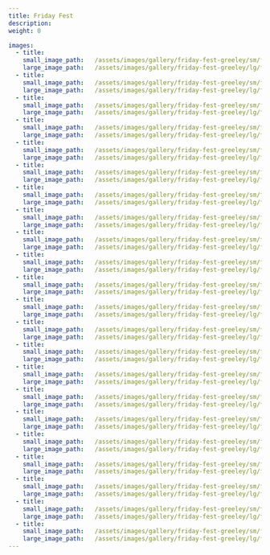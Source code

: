 ```yaml
---
title: Friday Fest
description:
weight: 0

images:
  - title:
    small_image_path:	/assets/images/gallery/friday-fest-greeley/sm/friday-fest-greeley-1.jpg
    large_image_path:	/assets/images/gallery/friday-fest-greeley/lg/friday-fest-greeley-1.jpg
  - title:
    small_image_path:	/assets/images/gallery/friday-fest-greeley/sm/friday-fest-greeley-2.jpg
    large_image_path:	/assets/images/gallery/friday-fest-greeley/lg/friday-fest-greeley-2.jpg
  - title:
    small_image_path:	/assets/images/gallery/friday-fest-greeley/sm/friday-fest-greeley-3.jpg
    large_image_path:	/assets/images/gallery/friday-fest-greeley/lg/friday-fest-greeley-3.jpg
  - title:
    small_image_path:	/assets/images/gallery/friday-fest-greeley/sm/friday-fest-greeley-4.jpg
    large_image_path:	/assets/images/gallery/friday-fest-greeley/lg/friday-fest-greeley4.jpg
  - title:
    small_image_path:	/assets/images/gallery/friday-fest-greeley/sm/friday-fest-greeley-5.jpg
    large_image_path:	/assets/images/gallery/friday-fest-greeley/lg/friday-fest-greeley-5.jpg
  - title:
    small_image_path:	/assets/images/gallery/friday-fest-greeley/sm/friday-fest-greeley-6.jpg
    large_image_path:	/assets/images/gallery/friday-fest-greeley/lg/friday-fest-greeley-6.jpg
  - title:
    small_image_path:	/assets/images/gallery/friday-fest-greeley/sm/friday-fest-greeley-7.jpg
    large_image_path:	/assets/images/gallery/friday-fest-greeley/lg/friday-fest-greeley-7.jpg
  - title:
    small_image_path:	/assets/images/gallery/friday-fest-greeley/sm/friday-fest-greeley-8.jpg
    large_image_path:	/assets/images/gallery/friday-fest-greeley/lg/friday-fest-greeley-8.jpg
  - title:
    small_image_path:	/assets/images/gallery/friday-fest-greeley/sm/friday-fest-greeley-9.jpg
    large_image_path:	/assets/images/gallery/friday-fest-greeley/lg/friday-fest-greeley-9.jpg
  - title:
    small_image_path:	/assets/images/gallery/friday-fest-greeley/sm/friday-fest-greeley-10.jpg
    large_image_path:	/assets/images/gallery/friday-fest-greeley/lg/friday-fest-greeley-10.jpg
  - title:
    small_image_path:	/assets/images/gallery/friday-fest-greeley/sm/friday-fest-greeley-11.jpg
    large_image_path:	/assets/images/gallery/friday-fest-greeley/lg/friday-fest-greeley-11.jpg
  - title:
    small_image_path:	/assets/images/gallery/friday-fest-greeley/sm/friday-fest-greeley-12.jpg
    large_image_path:	/assets/images/gallery/friday-fest-greeley/lg/friday-fest-greeley-12.jpg
  - title:
    small_image_path:	/assets/images/gallery/friday-fest-greeley/sm/friday-fest-greeley-13.jpg
    large_image_path:	/assets/images/gallery/friday-fest-greeley/lg/friday-fest-greeley-13.jpg
  - title:
    small_image_path:	/assets/images/gallery/friday-fest-greeley/sm/friday-fest-greeley-14.jpg
    large_image_path:	/assets/images/gallery/friday-fest-greeley/lg/friday-fest-greeley-14.jpg
  - title:
    small_image_path:	/assets/images/gallery/friday-fest-greeley/sm/friday-fest-greeley-15.jpg
    large_image_path:	/assets/images/gallery/friday-fest-greeley/lg/friday-fest-greeley-15.jpg
  - title:
    small_image_path:	/assets/images/gallery/friday-fest-greeley/sm/friday-fest-greeley-16.jpg
    large_image_path:	/assets/images/gallery/friday-fest-greeley/lg/friday-fest-greeley-16.jpg
  - title:
    small_image_path:	/assets/images/gallery/friday-fest-greeley/sm/friday-fest-greeley-17.jpg
    large_image_path:	/assets/images/gallery/friday-fest-greeley/lg/friday-fest-greeley-17.jpg
  - title:
    small_image_path:	/assets/images/gallery/friday-fest-greeley/sm/friday-fest-greeley-18.jpg
    large_image_path:	/assets/images/gallery/friday-fest-greeley/lg/friday-fest-greeley-18.jpg
  - title:
    small_image_path:	/assets/images/gallery/friday-fest-greeley/sm/friday-fest-greeley-19.jpg
    large_image_path:	/assets/images/gallery/friday-fest-greeley/lg/friday-fest-greeley-19.jpg
  - title:
    small_image_path:	/assets/images/gallery/friday-fest-greeley/sm/friday-fest-greeley-20.jpg
    large_image_path:	/assets/images/gallery/friday-fest-greeley/lg/friday-fest-greeley-20.jpg
  - title:
    small_image_path:	/assets/images/gallery/friday-fest-greeley/sm/friday-fest-greeley-21.jpg
    large_image_path:	/assets/images/gallery/friday-fest-greeley/lg/friday-fest-greeley-21.jpg
  - title:
    small_image_path:	/assets/images/gallery/friday-fest-greeley/sm/friday-fest-greeley-22.jpg
    large_image_path:	/assets/images/gallery/friday-fest-greeley/lg/friday-fest-greeley-22.jpg
---
```

